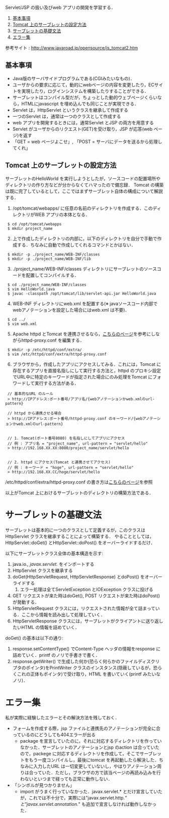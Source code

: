 Servlet/JSP の扱い及びweb アプリの開発を学習する．

1. [基本事項](#Basic)
1. [Tomcat 上のサーブレットの設定方法](#Tomcat)
1. [サーブレットの基礎文法](#Syntax)
1. [エラー集](#Error)

参考サイト : http://www.javaroad.jp/opensource/js_tomcat2.htm

<a id = "Basic"></a>
## 基本事項
- Java版のサーバサイドプログラムである(CGIみたいなもの)．
- ユーザからの要求に応じて，動的にwebページの内容を変更したり，ECサイトを実現したり，ログインシステムを構築したりすることができる．
- サーブレットはコンパイル型だが，ちょっとした動的ウェブページくらいなら，HTMLにjavascript を埋め込んでも同じことが実現できる．
- Servlet は，HttpServlet というクラスを継承して作成する
- 一つのServlet は，通常は一つのクラスとして作成する
- web アプリを開発するときには，通常Servlet とJSP の両方を用意する
- Servlet がユーザからのリクエスト(GET)を受け取り，JSP が応答(web ページ)を返す
- 「GET = web ページよこせ」, 「POST = サーバにデータを送るから処理してくれ」

<a id = "Tomcat"></a>
## Tomcat 上のサーブレットの設定方法

サーブレットのHelloWorld を実行しようとしたが，ソースコードの配置場所やディレクトリの作り方などが分からなくてハマったので備忘録．
Tomcat の構築は既に完了しているとして，ここではまずサーブレット自体の構成について解説する．

1. /opt/tomcat/webapps/ に任意の名前のディレクトリを作成する．このディレクトリがWEB アプリの本体となる．
```
 $ cd /opt/tomcat/webapps
 $ mkdir project_name
```

2. 上で作成したディレクトリの内部に，以下のディレクトリを自分で手動で作成する．ちなみに自動で作成してくれるコマンドとかはない．
```
 $ mkdir -p ./project_name/WEB-INF/classes
 $ mkdir -p ./project_name/WEB-INF/lib
```

3. ./project_name/WEB-INF/classes ディレクトリにサーブレットのソースコードを配置してコンパイルする．
```
 $ cd ./project_name/WEB-INF/classes
 $ vim HelloWorld.java
 $ javac -classpath /opt/tomcat/lib/servlet-api.jar HelloWorld.java
```

4. WEB-INF ディレクトリにweb.xml を配置する(※ javaソースコード内部でwebアノテーションを設定した場合にはweb.xml は不要)．
```
 $ cd ../
 $ vim web.xml
```

5. Apache httpd とTomcat を連携させるなら，<a href="https://github.com/Ailes-Grises/server#CoHttpd" target="_blank">こちらのページ</a>を参考にしながらhttpd-proxy.conf を編集する．
```
 $ mkdir -p /etc/httpd/conf/extra/
 $ vim /etc/httpd/conf/extra/httpd-proxy.conf
```

6. ブラウザから，作成したアプリにアクセスしてみる．これには，Tomcat に存在するアプリを直接名指しにして実行する方法と，httpd のプロキシ設定でURL中に特定のキーワードが指定された場合にのみ処理をTomcat にフォワードして実行する方法がある．
```
 // 基本的なURL のルール
 > http://IPアドレス:ポート番号/アプリ名/{webアノテーションかweb.xmlのurl-pattern}

 // httpd から連携させる場合
 > http://IPアドレス:ポート番号/httpd-proxy.conf のキーワード/{webアノテーションかweb.xmlのurl-pattern}


 // 1. Tomcat(ポート番号8080) を名指しにしてアプリにアクセス
 // 例 : アプリ名 = "project_name", url-pattern = "servlet/hello"
 > http://192.168.XX.XX:8080/project_name/servlet/hello


 // 2. httpd にアクセス(Tomcat と連携させてアクセス)
 // 例 : キーワード = "hoge", url-pattern = "servlet/hello"
 > http://192.168.XX.CC/hoge/servlet/hello
```
/etc/httpd/conf/extra/httpd-proxy.conf の書き方は<a href="https://github.com/Ailes-Grises/server#CoHttpd" target="_blank">こちらのページ</a>を参照

以上がTomcat 上におけるサーブレットのディレクトリの構築方法である．

<a id = "Syntax"></a>
# サーブレットの基礎文法
サーブレットは基本的に一つのクラスとして定義するが，このクラスはHttpServlet クラスを継承することによって構築する．
やることとしては，HttpServlet::doGet() とHttpServlet::doPost() をオーバーライドするだけ．

以下にサーブレットクラス全体の基本構造を示す:
1. java.io.*, javax.servlet.* をインポートする
1. HttpServlet クラスを継承する
1. doGet(HttpServletRequest, HttpServletResponse) とdoPost() をオーバーライドする
	1. エラー処理は全てServletException とIOException クラスに投げる
1. GET リクエストが来た時はdoGet(), POST リクエストが来た時はdoPost() が発動する．
1. HttpServletRequest クラスには，リクエストされた情報が全て詰まっている．ここから情報を読み出して処理していく．
1. HttpServletResponse クラスには，サーブレットがクライアントに送り返したいHTML の情報を詰めていく．

doGet() の基本は以下の通り:
1. response.setContentType() でContent-Type ヘッダの情報をresponse に詰めていく．printf のノリで手書きで書く．
1. response.getWriter() で生成した何か(恐らく何らかのファイルディスクリプタのポインタ)をPrintWriter クラスのインスタンス(隠蔽しているが，恐らくこれの正体もポインタ)で受け取り，HTML を書いていく(printf みたいなノリ)．

<a id = "Error"></a>
# エラー集
私が実際に経験したエラーとその解決方法を残しておく．
- フォームを作成する際，jsp ファイルと連携先のアノテーションが完全に合っているのにどうしても404エラーが出る
	- package を宣言していたのに，それに対応するディレクトリを作っていなかった．サーブレットのアノテーションとjsp のaction は合っていたので，packege に対応するディレクトリを作成して，そこでサーブレットをもう一度コンパイルし，最後にtomcat を再起動したら解決した．ちなみに入力したURL は一切変更していないし，やはりアノテーション周りは合っていた．ただし，ブラウザの方で該当ページの再読み込みを行わないといつまで経っても正常に動作しない．
- 「シンボルが見つかりません」
	- import がうまく行っていなかった．javax.servlet.* とだけ宣言していたが，これでは不十分で，実際には"javax.servlet.http.*" と"javax.servlet.annotation.*" も追加で宣言しなければ動作しなかった．
